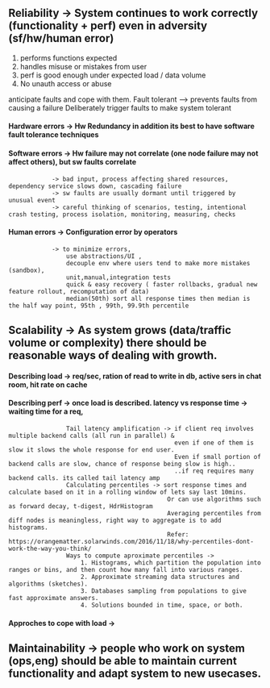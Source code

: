 ## Reliability  -> System continues to work correctly (functionality + perf) even in adversity (sf/hw/human error)

1. performs functions expected
2. handles misuse or mistakes from user
3. perf is good enough under expected load / data volume
4. No unauth access or abuse

anticipate faults and cope with them.
Fault tolerant --> prevents faults from causing a failure
Deliberately trigger faults to make system tolerant


#### Hardware errors -> Hw Redundancy in addition its best to have software fault tolerance  techniques 

#### Software errors -> Hw failure may not correlate (one node failure may not affect others), but sw faults correlate 
                -> bad input, process affecting shared resources, dependency service slows down, cascading failure
                -> sw faults are usually dormant until triggered by unusual event
                -> careful thinking of scenarios, testing, intentional crash testing, process isolation, monitoring, measuring, checks

#### Human errors    -> Configuration error by operators
                -> to minimize errors, 
                    use abstractions/UI , 
                    decouple env where users tend to make more mistakes (sandbox), 
                    unit,manual,integration tests
                    quick & easy recovery ( faster rollbacks, gradual new feature rollout, recomputation of data)
                    median(50th) sort all response times then median is the half way point, 95th , 99th, 99.9th percentile
                    


## Scalability -> As system grows (data/traffic volume or complexity) there should be reasonable ways of dealing with growth.

#### Describing load -> req/sec, ration of read to write in db, active sers in chat room, hit rate on cache

#### Describing perf -> once load is described. latency vs response time -> waiting time for a req,  
                    Tail latency amplification -> if client req involves multiple backend calls (all run in parallel) & 
                                                  even if one of them is slow it slows the whole response for end user. 
                                                  Even if small portion of backend calls are slow, chance of response being slow is high..
                                                  ..if req requires many backend calls. its called tail latency amp
                    Calculating percentiles -> sort response times and calculate based on it in a rolling window of lets say last 10mins. 
                                                Or can use algorithms such as forward decay, t-digest, HdrHistogram
                                                Averaging percentiles from diff nodes is meaningless, right way to aggregate is to add histograms.
                                                Refer: https://orangematter.solarwinds.com/2016/11/18/why-percentiles-dont-work-the-way-you-think/ 
                    Ways to compute aproximate percentiles -> 
                        1. Histograms, which partition the population into ranges or bins, and then count how many fall into various ranges.
                        2. Approximate streaming data structures and algorithms (sketches).
                        3. Databases sampling from populations to give fast approximate answers.
                        4. Solutions bounded in time, space, or both.

#### Approches to cope with load -> 

## Maintainability -> people who work on system (ops,eng) should be able to maintain current functionality and adapt system to new usecases.


